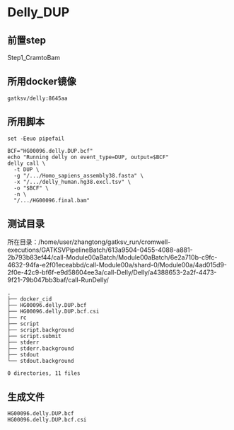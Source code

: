 # Delly_DUP

## 前置step

Step1_CramtoBam

## 所用docker镜像

`gatksv/delly:8645aa`

## 所用脚本

```shell
set -Eeuo pipefail

BCF="HG00096.delly.DUP.bcf"
echo "Running delly on event_type=DUP, output=$BCF"
delly call \
  -t DUP \
  -g "/.../Homo_sapiens_assembly38.fasta" \
  -x "/.../delly_human.hg38.excl.tsv" \
  -o "$BCF" \
  -n \
  "/.../HG00096.final.bam"

```

## 测试目录
所在目录：/home/user/zhangtong/gatksv_run/cromwell-executions/GATKSVPipelineBatch/613a9504-0455-4088-a881-2b793b83ef44/call-Module00aBatch/Module00aBatch/6e2a710b-c9fc-4632-94fa-e2f01eceabbd/call-Module00a/shard-0/Module00a/4ad015d9-2f0e-42c9-bf6f-e9d58604ee3a/call-Delly/Delly/a4388653-2a2f-4473-9f21-79b047bb3baf/call-RunDelly/
```
.
├── docker_cid
├── HG00096.delly.DUP.bcf
├── HG00096.delly.DUP.bcf.csi
├── rc
├── script
├── script.background
├── script.submit
├── stderr
├── stderr.background
├── stdout
└── stdout.background

0 directories, 11 files
```

## 生成文件
```
HG00096.delly.DUP.bcf
HG00096.delly.DUP.bcf.csi
```


